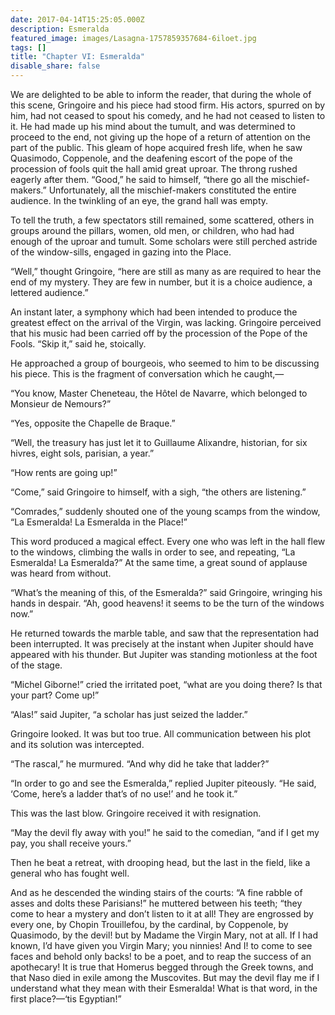 ```yaml
---
date: 2017-04-14T15:25:05.000Z
description: Esmeralda
featured_image: images/Lasagna-1757859357684-6iloet.jpg
tags: []
title: "Chapter VI: Esmeralda"
disable_share: false
---
```

We are delighted to be able to inform the reader, that during the whole of this scene, Gringoire and his piece had stood firm. His actors, spurred on by him, had not ceased to spout his comedy, and he had not ceased to listen to it. He had made up his mind about the tumult, and was determined to proceed to the end, not giving up the hope of a return of attention on the part of the public. This gleam of hope acquired fresh life, when he saw Quasimodo, Coppenole, and the deafening escort of the pope of the procession of fools quit the hall amid great uproar. The throng rushed eagerly after them. “Good,” he said to himself, “there go all the mischief-makers.” Unfortunately, all the mischief-makers constituted the entire audience. In the twinkling of an eye, the grand hall was empty.

To tell the truth, a few spectators still remained, some scattered, others in groups around the pillars, women, old men, or children, who had had enough of the uproar and tumult. Some scholars were still perched astride of the window-sills, engaged in gazing into the Place.

“Well,” thought Gringoire, “here are still as many as are required to hear the end of my mystery. They are few in number, but it is a choice audience, a lettered audience.”

An instant later, a symphony which had been intended to produce the greatest effect on the arrival of the Virgin, was lacking. Gringoire perceived that his music had been carried off by the procession of the Pope of the Fools. “Skip it,” said he, stoically.

He approached a group of bourgeois, who seemed to him to be discussing his piece. This is the fragment of conversation which he caught,—

“You know, Master Cheneteau, the Hôtel de Navarre, which belonged to Monsieur de Nemours?”

“Yes, opposite the Chapelle de Braque.”

“Well, the treasury has just let it to Guillaume Alixandre, historian, for six hivres, eight sols, parisian, a year.”

“How rents are going up!”

“Come,” said Gringoire to himself, with a sigh, “the others are listening.”

“Comrades,” suddenly shouted one of the young scamps from the window, “La Esmeralda! La Esmeralda in the Place!”

This word produced a magical effect. Every one who was left in the hall flew to the windows, climbing the walls in order to see, and repeating, “La Esmeralda! La Esmeralda?” At the same time, a great sound of applause was heard from without.

“What’s the meaning of this, of the Esmeralda?” said Gringoire, wringing his hands in despair. “Ah, good heavens! it seems to be the turn of the windows now.”

He returned towards the marble table, and saw that the representation had been interrupted. It was precisely at the instant when Jupiter should have appeared with his thunder. But Jupiter was standing motionless at the foot of the stage.

“Michel Giborne!” cried the irritated poet, “what are you doing there? Is that your part? Come up!”

“Alas!” said Jupiter, “a scholar has just seized the ladder.”

Gringoire looked. It was but too true. All communication between his plot and its solution was intercepted.

“The rascal,” he murmured. “And why did he take that ladder?”

“In order to go and see the Esmeralda,” replied Jupiter piteously. “He said, ‘Come, here’s a ladder that’s of no use!’ and he took it.”

This was the last blow. Gringoire received it with resignation.

“May the devil fly away with you!” he said to the comedian, “and if I get my pay, you shall receive yours.”

Then he beat a retreat, with drooping head, but the last in the field, like a general who has fought well.

And as he descended the winding stairs of the courts: “A fine rabble of asses and dolts these Parisians!” he muttered between his teeth; “they come to hear a mystery and don’t listen to it at all! They are engrossed by every one, by Chopin Trouillefou, by the cardinal, by Coppenole, by Quasimodo, by the devil! but by Madame the Virgin Mary, not at all. If I had known, I’d have given you Virgin Mary; you ninnies! And I! to come to see faces and behold only backs! to be a poet, and to reap the success of an apothecary! It is true that Homerus begged through the Greek towns, and that Naso died in exile among the Muscovites. But may the devil flay me if I understand what they mean with their Esmeralda! What is that word, in the first place?—‘tis Egyptian!”